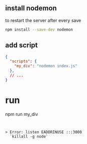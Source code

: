 ## install nodemon
to restart the server after every save
```sh
npm install --save-dev nodemon
```

## add script
```json
{ 
  "scripts": {
    "my_div": "nodemon index.js"
  },
  // ...
} 
```


# run
npm run my_div
```


> Error: listen EADDRINUSE :::3000    
  `killall -g node`
